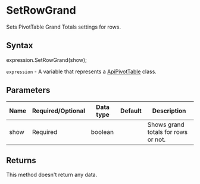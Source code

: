 # SetRowGrand

Sets PivotTable Grand Totals settings for rows.

## Syntax

expression.SetRowGrand(show);

`expression` - A variable that represents a [ApiPivotTable](../ApiPivotTable.md) class.

## Parameters

| **Name** | **Required/Optional** | **Data type** | **Default** | **Description** |
| ------------- | ------------- | ------------- | ------------- | ------------- |
| show | Required | boolean |  | Shows grand totals for rows or not. |

## Returns

This method doesn't return any data.